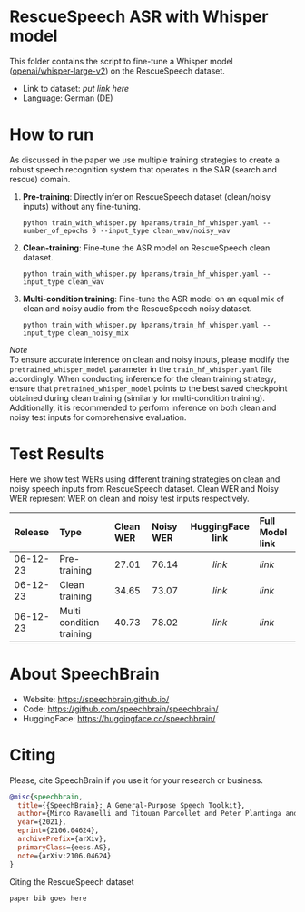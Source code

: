 # **RescueSpeech** ASR with Whisper model
This folder contains the script to fine-tune a Whisper model ([openai/whisper-large-v2](https://huggingface.co/openai/whisper-large-v2/tree/main)) on the RescueSpeech dataset.
- Link to dataset: *put link here*
- Language: German (DE)

# How to run
As discussed in the paper we use multiple training strategies to create a robust speech recognition system that operates in the SAR (search and rescue) domain.

1. **Pre-training**: Directly infer on RescueSpeech dataset (clean/noisy inputs) without any fine-tuning.
    ```
    python train_with_whisper.py hparams/train_hf_whisper.yaml --number_of_epochs 0 --input_type clean_wav/noisy_wav
    ```

2. **Clean-training**: Fine-tune the ASR model on RescueSpeech clean dataset.
    ```
    python train_with_whisper.py hparams/train_hf_whisper.yaml --input_type clean_wav
    ```

3. **Multi-condition training**: Fine-tune the ASR model on an equal mix of clean and noisy audio from the RescueSpeech noisy dataset.
    ```
    python train_with_whisper.py hparams/train_hf_whisper.yaml --input_type clean_noisy_mix
    ```

*Note* <br>
To ensure accurate inference on clean and noisy inputs, please modify the `pretrained_whisper_model` parameter in the `train_hf_whisper.yaml` file accordingly. When conducting inference for the clean training strategy, ensure that `pretrained_whisper_model` points to the best saved checkpoint obtained during clean training (similarly for multi-condition training). Additionally, it is recommended to perform inference on both clean and noisy test inputs for comprehensive evaluation.


# Test Results
Here we show test WERs using different training strategies on clean and noisy speech inputs from RescueSpeech dataset.
Clean WER and Noisy WER represent WER on clean and noisy test inputs respectively.

| Release | Type                        |   Clean WER   |   Noisy WER   |   HuggingFace link    | Full Model link |
|:--------|:----------------------------|:--------------|:--------------|:---------------------:|:----------------|
|06-12-23 | Pre-training                |    27.01      |    76.14      |   *link*              | *link*          |
|06-12-23 | Clean training              |    34.65      |    73.07      |   *link*              | *link*          |
|06-12-23 | Multi condition training    |    40.73      |    78.02      |   *link*              | *link*          |


# **About SpeechBrain**
- Website: https://speechbrain.github.io/
- Code: https://github.com/speechbrain/speechbrain/
- HuggingFace: https://huggingface.co/speechbrain/

# **Citing**
Please, cite SpeechBrain if you use it for your research or business.

```bibtex
@misc{speechbrain,
  title={{SpeechBrain}: A General-Purpose Speech Toolkit},
  author={Mirco Ravanelli and Titouan Parcollet and Peter Plantinga and Aku Rouhe and Samuele Cornell and Loren Lugosch and Cem Subakan and Nauman Dawalatabad and Abdelwahab Heba and Jianyuan Zhong and Ju-Chieh Chou and Sung-Lin Yeh and Szu-Wei Fu and Chien-Feng Liao and Elena Rastorgueva and François Grondin and William Aris and Hwidong Na and Yan Gao and Renato De Mori and Yoshua Bengio},
  year={2021},
  eprint={2106.04624},
  archivePrefix={arXiv},
  primaryClass={eess.AS},
  note={arXiv:2106.04624}
}
```
Citing the RescueSpeech dataset
```
paper bib goes here
```
